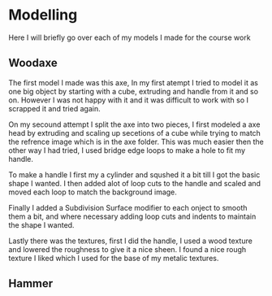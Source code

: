 # Modelling

Here I will briefly go over each of my models I made for the course work

## Woodaxe
The first model I made was this axe, In my first atempt I tried to model it as one big
object by starting with a cube, extruding and handle from it and so on. However I was
not happy with it and it was difficult to work with so I scrapped it and tried again.

On my secound attempt I split the axe into two pieces, I first modeled a axe head by 
extruding and scaling up secetions of a cube while trying to match the refrence image
which is in the axe folder. This was much easier then the other way I had tried, I 
used bridge edge loops to make a hole to fit my handle.

To make a handle I first my a cylinder and squshed it a bit till I got the basic shape
I wanted. I then added alot of loop cuts to the handle and scaled and moved each loop
to match the background image.

Finally I added a Subdivision Surface modifier to each onject to smooth them a bit,
and where necessary adding loop cuts and indents to maintain the shape I wanted.

Lastly there was the textures, first I did the handle, I used a wood texture and lowered
the roughness to give it a nice sheen. I found a nice rough texture I liked which I used
for the base of my metalic textures.

## Hammer
